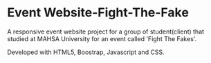 # Event Website-Fight-The-Fake
A responsive event website project for a group of student(client) that studied at MAHSA University for an event called 'Fight The Fakes'.

Developed with HTML5, Boostrap, Javascript and CSS.
